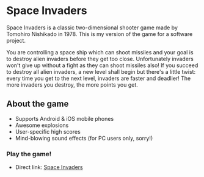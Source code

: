 # Space Invaders

Space Invaders is a classic two-dimensional shooter game made by Tomohiro Nishikado in 1978.
This is my version of the game for a software project.

You are controlling a space ship which can shoot missiles and your goal is to
destroy alien invaders before they get too close. Unfortunately invaders won't
give up without a fight as they can shoot missiles also!
If you succeed to destroy all alien invaders, a new level shall begin but there's a little twist:
every time you get to the next level, invaders are faster and deadlier!
The more invaders you destroy, the more points you get.

## About the game ##

* Supports Android & iOS mobile phones
* Awesome explosions
* User-specific high scores
* Mind-blowing sound effects (for PC users only, sorry!)

### Play the game!
* Direct link: [Space Invaders](http://www.cs.helsinki.fi/u/kennyhei/spaceinvaders)